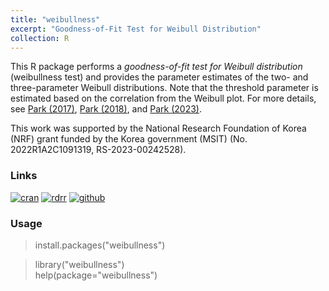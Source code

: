 ```yaml
---
title: "weibullness" 
excerpt: "Goodness-of-Fit Test for Weibull Distribution"
collection: R
---
```

This R package performs a <i>goodness-of-fit test for Weibull distribution</i> (weibullness test) and
provides the parameter estimates of the two- and three-parameter Weibull distributions.
Note that the threshold parameter is estimated based on the correlation from the Weibull plot.
For more details, see 
[Park (2017)](http://journals.sfu.ca/ijietap/index.php/ijie/article/view/2848), 
[Park (2018)](https://doi.org/10.1155/2018/6056975), and 
[Park (2023)](https://doi.org/10.3390/math11143156).

This work was supported by the National Research Foundation of Korea (NRF) grant funded
by the Korea government (MSIT) (No. 2022R1A2C1091319, RS-2023-00242528).
 
### Links
[![cran](https://cranlogs.r-pkg.org/badges/grand-total/weibullness)](https://cran.r-project.org/web/packages/weibullness/) 
[![rdrr](https://img.shields.io/badge/%20-rdrr.io-yellowgreen.svg)](https://rdrr.io/cran/weibullness/)
[![github](https://img.shields.io/badge/%20-github-lightgrey.svg)](https://github.com/appliedstat/R/tree/master/weibullness)

### Usage
> install.packages(\"weibullness\") 

> library(\"weibullness\")  <br />
> help(package=\"weibullness\") 
